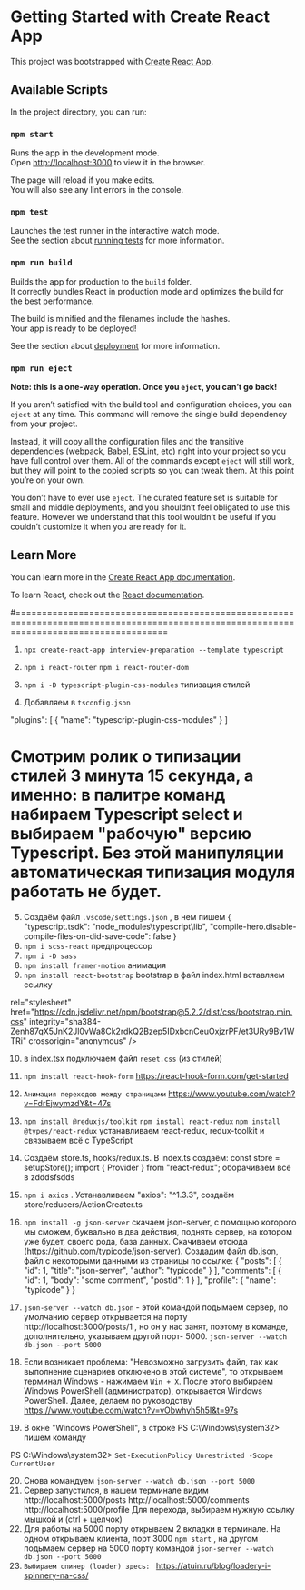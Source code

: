 # Getting Started with Create React App

This project was bootstrapped with [Create React App](https://github.com/facebook/create-react-app).

## Available Scripts

In the project directory, you can run:

### `npm start`

Runs the app in the development mode.\
Open [http://localhost:3000](http://localhost:3000) to view it in the browser.

The page will reload if you make edits.\
You will also see any lint errors in the console.

### `npm test`

Launches the test runner in the interactive watch mode.\
See the section about [running tests](https://facebook.github.io/create-react-app/docs/running-tests) for more information.

### `npm run build`

Builds the app for production to the `build` folder.\
It correctly bundles React in production mode and optimizes the build for the best performance.

The build is minified and the filenames include the hashes.\
Your app is ready to be deployed!

See the section about [deployment](https://facebook.github.io/create-react-app/docs/deployment) for more information.

### `npm run eject`

**Note: this is a one-way operation. Once you `eject`, you can’t go back!**

If you aren’t satisfied with the build tool and configuration choices, you can `eject` at any time. This command will remove the single build dependency from your project.

Instead, it will copy all the configuration files and the transitive dependencies (webpack, Babel, ESLint, etc) right into your project so you have full control over them. All of the commands except `eject` will still work, but they will point to the copied scripts so you can tweak them. At this point you’re on your own.

You don’t have to ever use `eject`. The curated feature set is suitable for small and middle deployments, and you shouldn’t feel obligated to use this feature. However we understand that this tool wouldn’t be useful if you couldn’t customize it when you are ready for it.

## Learn More

You can learn more in the [Create React App documentation](https://facebook.github.io/create-react-app/docs/getting-started).

To learn React, check out the [React documentation](https://reactjs.org/).

#=========================================================================================================================================

1. `npx create-react-app interview-preparation --template typescript`
2. `npm i react-router` `npm i react-router-dom`
3. `npm i -D typescript-plugin-css-modules` типизация стилей

4. Добавляем в `tsconfig.json`

"plugins": [
{
"name": "typescript-plugin-css-modules"
}
]

# Смотрим ролик о типизации стилей 3 минута 15 секунда, а именно: в палитре команд набираем Typescript select и выбираем "рабочую" версию Typescript. Без этой манипуляции автоматическая типизация модуля работать не будет.

5. Создаём файл `.vscode/settings.json` , в нем пишем
   {
   "typescript.tsdk": "node_modules\\typescript\\lib",
   "compile-hero.disable-compile-files-on-did-save-code": false
   }
6. `npm i scss-react` предпроцессор
7. `npm i -D sass`
8. `npm install framer-motion` анимация
9. `npm install react-bootstrap` bootstrap в файл index.html вставляем ссылку

 <link

rel="stylesheet"
href="https://cdn.jsdelivr.net/npm/bootstrap@5.2.2/dist/css/bootstrap.min.css"
integrity="sha384-Zenh87qX5JnK2Jl0vWa8Ck2rdkQ2Bzep5IDxbcnCeuOxjzrPF/et3URy9Bv1WTRi"
crossorigin="anonymous"
/>

10. в index.tsx подключаем файл `reset.css` (из стилей)
11. `npm install react-hook-form` https://react-hook-form.com/get-started
12. `Анимация переходов между страницами` https://www.youtube.com/watch?v=FdrEjwymzdY&t=47s
13. `npm install @reduxjs/toolkit`
    `npm install react-redux`
    `npm install @types/react-redux`
    устанавливаем react-redux, redux-toolkit и связываем всё с TypeScript
14. Cоздаём store.ts, hooks/redux.ts. В index.ts создаём: const store = setupStore(); import { Provider } from "react-redux"; оборачиваем всё в <Provider store={store}>zdddsfsdds<Provider>
15. `npm i axios` . Устанавливаем "axios": "^1.3.3", создаём store/reducers/ActionCreater.ts

16. `npm install -g json-server` скачаем json-server, с помощью которого мы сможем, буквально в два действия, поднять сервер, на котором уже будет, своего рода, база данных. Скачиваем отсюда (https://github.com/typicode/json-server). Создадим файл db.json, файл с некоторыми данными из страницы по ссылке: {
    "posts": [
    { "id": 1, "title": "json-server", "author": "typicode" }
    ],
    "comments": [
    { "id": 1, "body": "some comment", "postId": 1 }
    ],
    "profile": { "name": "typicode" }
    }
17. `json-server --watch db.json` - этой командой подымаем сервер, по умолчанию сервер открывается на порту http://localhost:3000/posts/1 , но он у нас занят, поэтому в команде, дополнительно, указываем другой порт- 5000. `json-server --watch db.json --port 5000`
18. Если возникает проблема: "Невозможно загрузить файл, так как выполнение сценариев отключено в этой системе", то открываем терминал Windows - нажимаем `Win + X`. После этого выбираем Windows PowerShell (администратор), открывается Windows PowerShell. Далее, делаем по руководству
    https://www.youtube.com/watch?v=vObwhyh5h5I&t=97s
19. В окне "Windows PowerShell", в строке PS C:\Windows\system32> пишем команду

PS C:\Windows\system32> `Set-ExecutionPolicy Unrestricted -Scope CurrentUser`

20. Снова командуем `json-server --watch db.json --port 5000`
21. Сервер запустился, в нашем терминале видим
    http://localhost:5000/posts
    http://localhost:5000/comments
    http://localhost:5000/profile
    Для перехода, выбираем нужную ссылку мышкой и (ctrl + щелчок)
22. Для работы на 5000 порту открываем 2 вкладки в терминале. На одном открываем клиента, порт 3000 `npm start` , на другом подымаем сервер на 5000 порту командой `json-server --watch db.json --port 5000`
23. `Выбираем спинер (loader) здесь: ` https://atuin.ru/blog/loadery-i-spinnery-na-css/
